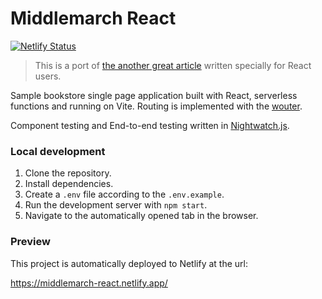 # Middlemarch React

<!--
[![Node.js CI](https://github.com/beatfactor/middlemarch/actions/workflows/node.js.yml/badge.svg?branch=main)](https://github.com/beatfactor/middlemarch/actions/workflows/node.js.yml)
-->
[![Netlify Status](https://api.netlify.com/api/v1/badges/1320bedb-8765-41e7-9ce4-7601d2ee9fc7/deploy-status)](https://app.netlify.com/sites/middlemarch-react/deploys)

> This is a port of [the another great article](https://github.com/beatfactor/middlemarch) written specially for React users.

Sample bookstore single page application built with React, serverless functions and running on Vite. Routing is implemented with the [wouter](https://github.com/molefrog/wouter).

Component testing and End-to-end testing written in [Nightwatch.js](https://nightwatchjs.org).

<!--
Full tutorial with step-by-step instructions available at:

[labs.pineview.io/learn-how-to-build-test-and-deploy-a-single-page-app-with-vue-3-vite-and-pinia/](https://labs.pineview.io/learn-how-to-build-test-and-deploy-a-single-page-app-with-vue-3-vite-and-pinia/)
-->

### Local development

1. Clone the repository.
2. Install dependencies.
3. Create a `.env` file according to the `.env.example`.
4. Run the development server with `npm start`.
5. Navigate to the automatically opened tab in the browser.

### Preview

This project is automatically deployed to Netlify at the url:

https://middlemarch-react.netlify.app/

<!--
![Screenshot 2022-02-04 at 17 42 13](https://user-images.githubusercontent.com/419506/152567821-ebc2073d-2759-412f-8e55-fcb1261d6c6c.png)
-->

